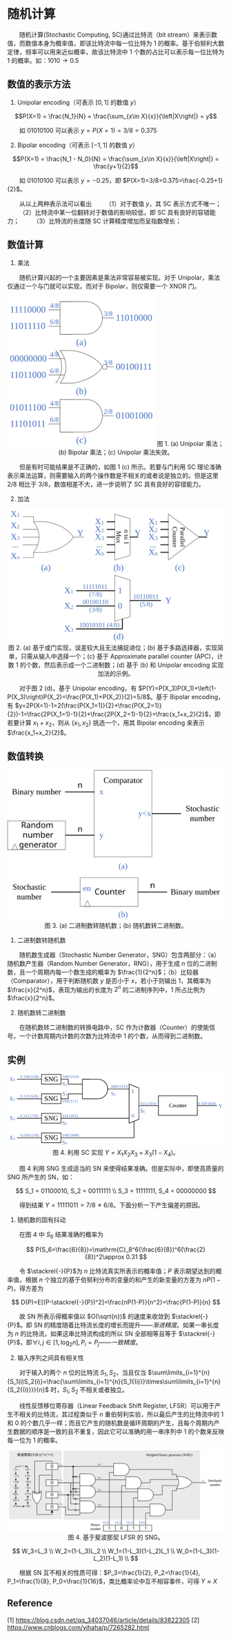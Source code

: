 # 随机计算

&emsp;&emsp;随机计算(Stochastic Computing, SC)通过比特流（bit stream）来表示数值，而数值本身为概率值，即该比特流中每一位比特为 1 的概率。基于伯努利大数定律，频率可以用来近似概率，故该比特流中 1 个数的占比可以表示每一位比特为 1 的概率。如：$1010 \rightarrow 0.5$

## 数值的表示方法

1. Unipolar encoding（可表示 $[0, 1]$ 的数值 $y$）

$$P(X=1) = \frac{N_1}{N} = \frac{\sum_{x\in X}{x}}{\left|X\right|} = y$$

&emsp;&emsp;如 $01010100$ 可以表示 $y=P(X=1)=3/8=0.375$

2. Bipolar encoding（可表示 $[-1, 1]$ 的数值 $y$）

$$P(X=1) = \frac{N_1 - N_0}{N} = \frac{\sum_{x\in X}{x}}{\left|X\right|} = \frac{y+1}{2}$$

&emsp;&emsp;如 $01010100$ 可以表示 $y=-0.25$，即 $P(X=1)=3/8=0.375=\frac{-0.25+1}{2}$。

&emsp;&emsp;从以上两种表示法可以看出
&emsp;&emsp;（1）对于数值 $y$，其 SC 表示方式不唯一；
&emsp;&emsp;（2）比特流中某一位翻转对于数值的影响较低，即 SC 具有良好的容错能力；
&emsp;&emsp;（3）比特流的长度随 SC 计算精度增加而呈指数增长；

## 数值计算

1. 乘法

&emsp;&emsp;随机计算兴起的一个主要因素是乘法非常容易被实现。对于 Unipolar，乘法仅通过一个与门就可以实现，而对于 Bipolar，则仅需要一个 XNOR 门。

<center>

![multiple](./figure/StochasticComputing_multiple.svg)
图 1. (a) Unipolar 乘法；(b) Bipolar 乘法；(c) Unipolar 乘法失效。

</center>

&emsp;&emsp;但是有时可能结果是不正确的，如图 1 (c) 所示。若要与门利用 SC 理论准确表示乘法运算，则需要输入的两个操作数是不相关的或者说是独立的。但是这里 $2/8$ 相比于 $3/8$，数值相差不大，进一步说明了 SC 具有良好的容错能力。

2. 加法

<center>

![add](./figure/StochasticComputing_adder.svg)
图 2. (a) 基于或门实现，误差较大且无法捕捉进位；(b) 基于多路选择器，实现简单，只需从输入中选择一个；(c) 基于 Approximate parallel counter (APC)，计数 1 的个数，然后表示成一个二进制数；(d) 基于 (b) 和 Unipolar encoding 实现加法的示例。

</center>

&emsp;&emsp;对于图 2 (d)，基于 Unipolar encoding，有 $P(Y)=P(X_3)P(X_1)+\left(1-P(X_3)\right)P(X_2)=\frac{P(X_1)+P(X_2)}{2}=5/8$。基于 Bipolar encoding，有 $y=2P(X=1)-1=2(\frac{P(X_1=1)}{2}+\frac{P(X_2=1)}{2})-1=\frac{2P(X_1=1)-1}{2}+\frac{2P(X_2=1)-1}{2}=\frac{x_1+x_2}{2}$，即若要计算 $x_1+x_2$，则从 $\left\{x_1, x_2\right\}$ 挑选一个，用其 Bipolar encoding 来表示 $\frac{x_1+x_2}{2}$。

## 数值转换

<center>

![conversion](./figure/StochasticComputing_conversion.svg)
图 3. (a) 二进制数转随机数；(b) 随机数转二进制数。

</center>

1. 二进制数转随机数

&emsp;&emsp;随机数生成器（Stochastic Number Generator，SNG）包含两部分：（a）随机数产生器（Random Number Generator，RNG），用于生成 $n$ 位的二进制数，且一个周期内每一个数生成的概率为 $\frac{1}{2^n}$；（b）比较器（Comparator），用于判断随机数 $y$ 是否小于 $x$，若小于则输出 1，其概率为 $\frac{x}{2^n}$，表现为输出的长度为 $2^n$ 的二进制序列中，1 所占比例为 $\frac{x}{2^n}$。

2. 随机数转二进制数

&emsp;&emsp;在随机数转二进制数的转换电路中，SC 作为计数器（Counter）的使能信号，一个计数周期内计数的次数为比特流中 1 的个数，从而得到二进制数。

## 实例

<center>

![example](./figure/StochasticComputing_example.svg)
图 4. 利用 SC 实现 $Y=X_1 X_2 X_3 + X_3(1-X_4)$。

</center>

&emsp;&emsp;图 4 利用 SNG 生成适当的 SN 来使得结果准确。但是实际中，即使高质量的 SNG 所产生的 SN，如：

$$
S_1 = 01100010, S_2 = 00111111 \\
S_3 = 11111111, S_4 = 00000000
$$

&emsp;&emsp;得到结果 $Y = 11111011 = 7/8 \neq 6/8$。下面分析一下产生偏差的原因。

1. 随机数的固有抖动

&emsp;&emsp;在图 4 中 $S_6$ 结果准确的概率为

$$
P(S_6=\frac{6}{8})=\mathrm{C}_8^6(\frac{6}{8})^6(\frac{2}{8})^2\approx 0.31
$$

&emsp;&emsp;令 $\stackrel{-}{P}$为 $n$ 比特流真实所表示的概率值；$P$ 表示期望达到的概率值，根据 $n$ 个独立的基于伯努利分布的变量的和产生的新变量的方差为 $nP(1-P)$，得方差为

$$
D(P)=E[(P-\stackrel{-}{P})^2]=\frac{nP(1-P)}{n^2}=\frac{P(1-P)}{n}
$$

&emsp;&emsp;故 SN 所表示得概率值以 $O(\sqrt{n})$ 的速度来收敛到 $\stackrel{-}{P}$。即 SN 的精度随着比特流长度的增长而提升——$渐进精度$。如果一串长度为 $n$ 的比特流，如果这串比特流构成的所以 SN 全部相等且等于 $\stackrel{-}{P}$，即$\forall{i,j\in [1,\log_2{n}]}, P_i = P_j$——$一致精度$。

2. 输入序列之间具有相关性

&emsp;&emsp;对于输入的两个 $n$ 位的比特流 $S_1, S_2$，当且仅当 $\sum\limits_{i=1}^{n}{S_1(i)S_2(i)}=\frac{\sum\limits_{i=1}^{n}{S_1{(i)}}\times\sum\limits_{i=1}^{n}{S_2{(i)}}}{n}$ 时，$S_1, S_2$ 不相关或者独立。

&emsp;&emsp;线性反馈移位寄存器（Linear Feedback Shift Register, LFSR）可以用于产生不相关的比特流，其过程类似于 $n$ 重伯努利实验，所以最后产生的比特流中的 $1$ 和 $0$ 的个数几乎一样；而且它产生的随机数是循环周期的产生，且每个周期内产生数据的顺序是一致的且不重复，因此它可以准确的用一串序列中 1 的个数来反映每一位为 1 的概率。

<center>

![SNG](./figure/StochasticComputing_SNG.svg)
图 4. 基于斐波那契 LFSR 的 SNG。

</center>

$$
W_3=L_3 \\
W_2=(1-L_3)L_2 \\
W_1=(1-L_3)(1-L_2)L_1 \\
W_0=(1-L_3)(1-L_2)(1-L_1) \\
$$

&emsp;&emsp;根据 SN 互不相关的性质可得：$P_3=\frac{1}{2}, P_2=\frac{1}{4}, P_1=\frac{1}{8}, P_0=\frac{1}{16}$，类比概率论中互不相容事件，可得 $Y\approx X$

## Reference

[1] https://blog.csdn.net/qq_34037046/article/details/83822305
[2] https://www.cnblogs.com/yihaha/p/7265282.html
